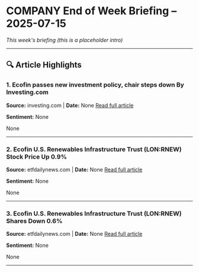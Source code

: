 # COMPANY End of Week Briefing – 2025-07-15

_This week's briefing (this is a placeholder intro)_

---

## 🔍 Article Highlights

### 1. Ecofin passes new investment policy, chair steps down By Investing.com
**Source:** investing.com | **Date:** None
[Read full article](https://www.investing.com/news/company-news/ecofin-passes-new-investment-policy-chair-steps-down-93CH-3812513)

**Sentiment:** None

None

---

### 2. Ecofin U.S. Renewables Infrastructure Trust (LON:RNEW) Stock Price Up 0.9%
**Source:** etfdailynews.com | **Date:** None
[Read full article](https://www.etfdailynews.com/2022/10/29/ecofin-u-s-renewables-infrastructure-trust-lonrnew-stock-price-up-0-9/)

**Sentiment:** None

None

---

### 3. Ecofin U.S. Renewables Infrastructure Trust (LON:RNEW) Shares Down 0.6%
**Source:** etfdailynews.com | **Date:** None
[Read full article](https://www.etfdailynews.com/2022/10/07/ecofin-u-s-renewables-infrastructure-trust-lonrnew-shares-down-0-6/)

**Sentiment:** None

None

---

